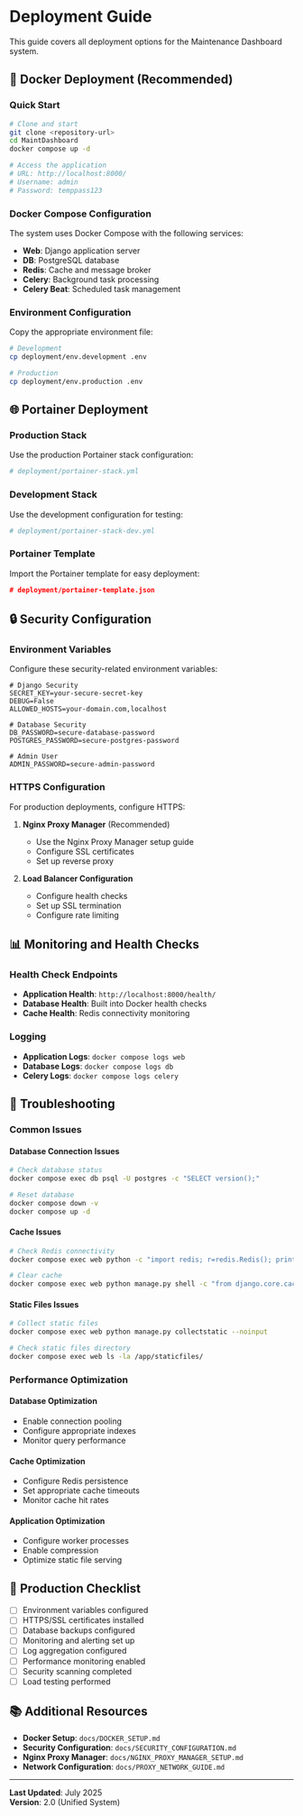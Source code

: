 # Deployment Guide

This guide covers all deployment options for the Maintenance Dashboard system.

## 🐳 Docker Deployment (Recommended)

### Quick Start
```bash
# Clone and start
git clone <repository-url>
cd MaintDashboard
docker compose up -d

# Access the application
# URL: http://localhost:8000/
# Username: admin
# Password: temppass123
```

### Docker Compose Configuration
The system uses Docker Compose with the following services:
- **Web**: Django application server
- **DB**: PostgreSQL database
- **Redis**: Cache and message broker
- **Celery**: Background task processing
- **Celery Beat**: Scheduled task management

### Environment Configuration
Copy the appropriate environment file:
```bash
# Development
cp deployment/env.development .env

# Production
cp deployment/env.production .env
```

## 🌐 Portainer Deployment

### Production Stack
Use the production Portainer stack configuration:
```yaml
# deployment/portainer-stack.yml
```

### Development Stack
Use the development configuration for testing:
```yaml
# deployment/portainer-stack-dev.yml
```

### Portainer Template
Import the Portainer template for easy deployment:
```json
# deployment/portainer-template.json
```

## 🔒 Security Configuration

### Environment Variables
Configure these security-related environment variables:

```env
# Django Security
SECRET_KEY=your-secure-secret-key
DEBUG=False
ALLOWED_HOSTS=your-domain.com,localhost

# Database Security
DB_PASSWORD=secure-database-password
POSTGRES_PASSWORD=secure-postgres-password

# Admin User
ADMIN_PASSWORD=secure-admin-password
```

### HTTPS Configuration
For production deployments, configure HTTPS:

1. **Nginx Proxy Manager** (Recommended)
   - Use the Nginx Proxy Manager setup guide
   - Configure SSL certificates
   - Set up reverse proxy

2. **Load Balancer Configuration**
   - Configure health checks
   - Set up SSL termination
   - Configure rate limiting

## 📊 Monitoring and Health Checks

### Health Check Endpoints
- **Application Health**: `http://localhost:8000/health/`
- **Database Health**: Built into Docker health checks
- **Cache Health**: Redis connectivity monitoring

### Logging
- **Application Logs**: `docker compose logs web`
- **Database Logs**: `docker compose logs db`
- **Celery Logs**: `docker compose logs celery`

## 🔧 Troubleshooting

### Common Issues

#### Database Connection Issues
```bash
# Check database status
docker compose exec db psql -U postgres -c "SELECT version();"

# Reset database
docker compose down -v
docker compose up -d
```

#### Cache Issues
```bash
# Check Redis connectivity
docker compose exec web python -c "import redis; r=redis.Redis(); print(r.ping())"

# Clear cache
docker compose exec web python manage.py shell -c "from django.core.cache import cache; cache.clear()"
```

#### Static Files Issues
```bash
# Collect static files
docker compose exec web python manage.py collectstatic --noinput

# Check static files directory
docker compose exec web ls -la /app/staticfiles/
```

### Performance Optimization

#### Database Optimization
- Enable connection pooling
- Configure appropriate indexes
- Monitor query performance

#### Cache Optimization
- Configure Redis persistence
- Set appropriate cache timeouts
- Monitor cache hit rates

#### Application Optimization
- Configure worker processes
- Enable compression
- Optimize static file serving

## 🚀 Production Checklist

- [ ] Environment variables configured
- [ ] HTTPS/SSL certificates installed
- [ ] Database backups configured
- [ ] Monitoring and alerting set up
- [ ] Log aggregation configured
- [ ] Performance monitoring enabled
- [ ] Security scanning completed
- [ ] Load testing performed

## 📚 Additional Resources

- **Docker Setup**: `docs/DOCKER_SETUP.md`
- **Security Configuration**: `docs/SECURITY_CONFIGURATION.md`
- **Nginx Proxy Manager**: `docs/NGINX_PROXY_MANAGER_SETUP.md`
- **Network Configuration**: `docs/PROXY_NETWORK_GUIDE.md`

---

**Last Updated**: July 2025  
**Version**: 2.0 (Unified System) 